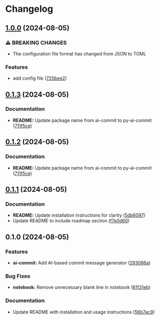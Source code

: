 # Changelog

## [1.0.0](https://github.com/Ouvill/ai_commit/compare/v0.1.3...v1.0.0) (2024-08-05)


### ⚠ BREAKING CHANGES

* The configuration file format has changed from JSON to TOML

### Features

* add config file ([720bee2](https://github.com/Ouvill/ai_commit/commit/720bee2ab969184d76a4899682d77bdb5b05d438))

## [0.1.3](https://github.com/Ouvill/ai_commit/compare/v0.1.2...v0.1.3) (2024-08-05)


### Documentation

* **README:** Update package name from ai-commit to py-ai-commit ([711f5ce](https://github.com/Ouvill/ai_commit/commit/711f5ce482f5d94804e08cafaec8cb0c098582df))

## [0.1.2](https://github.com/Ouvill/ai_commit/compare/v0.1.1...v0.1.2) (2024-08-05)


### Documentation

* **README:** Update package name from ai-commit to py-ai-commit ([711f5ce](https://github.com/Ouvill/ai_commit/commit/711f5ce482f5d94804e08cafaec8cb0c098582df))

## [0.1.1](https://github.com/Ouvill/ai_commit/compare/v0.1.0...v0.1.1) (2024-08-05)


### Documentation

* **README:** Update installation instructions for clarity ([5db6097](https://github.com/Ouvill/ai_commit/commit/5db609776af9b468ff037312453ae7dc1ae21a4f))
* Update README to include roadmap section ([f7e0d60](https://github.com/Ouvill/ai_commit/commit/f7e0d603e81376f4dc8aeecd24fd4ae23ad64d94))

## 0.1.0 (2024-08-05)


### Features

* **ai-commit:** Add AI-based commit message generator ([293086a](https://github.com/Ouvill/ai_commit/commit/293086a9f67b05aae259b0cd41b54d9bb9e7b29e))


### Bug Fixes

* **notebook:** Remove unnecessary blank line in notebook ([61f31eb](https://github.com/Ouvill/ai_commit/commit/61f31eb7ae2f0eecbf9f2c746efcf4a06c2867a3))


### Documentation

* Update README with installation and usage instructions ([56b7ac9](https://github.com/Ouvill/ai_commit/commit/56b7ac98aaa2a87eee8514d943c0ab0a9c233dea))
